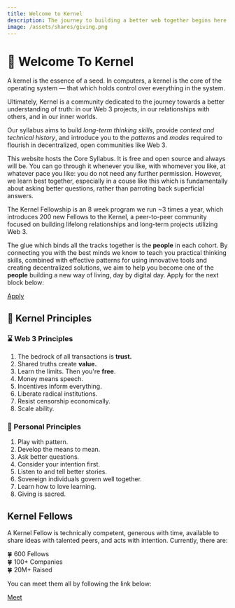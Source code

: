 ```yaml
---
title: Welcome to Kernel
description: The journey to building a better web together begins here.
image: /assets/shares/giving.png
---
```


# 🌱 Welcome To Kernel

A kernel is the essence of a seed. In computers, a kernel is the core of the operating system — that which holds control over everything in the system.

Ultimately, Kernel is a community dedicated to the journey towards a better understanding of truth: in our Web 3 projects, in our relationships with others, and in our inner worlds.

Our syllabus aims to build *long-term thinking skills*, provide *context and technical history*, and introduce you to the *patterns* and *modes* required to flourish in decentralized, open communities like Web 3.

This website hosts the Core Syllabus. It is free and open source and always will be. You can go through it whenever you like, with whomever you like, at whatever pace you like: you do not need any further permission. However, we learn best together, especially in a couse like this which is fundamentally about asking better questions, rather than parroting back superficial answers.

The Kernel Fellowship is an 8 week program we run ~3 times a year, which introduces 200 new Fellows to the Kernel, a peer-to-peer community focused on building lifelong relationships and long-term projects utilizing Web 3. 

The glue which binds all the tracks together is the **people** in each cohort. By connecting you with the best minds we know to teach you practical thinking skills, combined with effective patterns for using innovative tools and creating decentralized solutions, we aim to help you become one of the **people** building a new way of living, day by digital day. Apply for the next block below:

<div markdown="1" class="apply-link">
<a href="https://apply.kernel.community" target="_blank" rel="noopener noreferrer">Apply</a>
</div>

## 🧐 Kernel Principles

<div markdown="1" class="card half sidebar gemoji">

### ⌛️ Web 3 Principles

1. The bedrock of all transactions is **trust.**
2. Shared truths create **value.**
3. Learn the limits. Then you're **free**. 
4. Money means speech.
5. Incentives inform everything.
5. Liberate radical institutions.
7. Resist censorship economically.
8. Scale ability.

</div>

<div markdown="1" class="card half sidebar gemoji">

### 🌈 Personal Principles

1. Play with pattern.
2. Develop the means to mean.
3. Ask better questions. 
4. Consider your intention first.
5. Listen to and tell better stories.
6. Sovereign individuals govern well together.
7. Learn how to love learning. 
8. Giving is sacred.

</div>

## Kernel Fellows

A Kernel Fellow is technically competent, generous with time, available to share ideas with talented peers, and acts with intention. Currently, there are:

🍀 600 Fellows <br/>
🍀 100+ Companies <br/>
🍀 20M+ Raised <br/>

You can meet them all by following the link below:

<div markdown="1" class="apply-link">
<a href="https://www.notion.so/What-is-Kernel-b9520eb29d954f5fb709150cae3975b1" target="_blank" rel="noopener noreferrer">Meet</a>
</div>